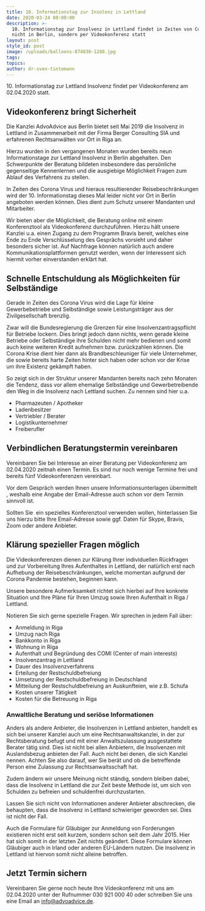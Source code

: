 ```yaml
---
title: 10. Informationstag zur Insolenz in Lettland
date: 2020-03-24 00:00:00
description: >-
  10. Informationstag zur Insolvenz in Lettland findet in Zeiten von Corona
  nicht in Berlin, sondern per Videokonferenz statt
layout: post
style_id: post
image: /uploads/balloons-874838-1280.jpg
tags:
topics:
author: dr-sven-tintemann
---
```


10\. Informationstag zur Lettland Insolvenz findet per Videokonferenz am 02.04.2020 statt.

## Videokonferenz bringt Sicherheit

Die Kanzlei AdvoAdvice aus Berlin bietet seit Mai 2019 die Insolvenz in Lettland in Zusammenarbeit mit der Firma Berger Consulting SIA und erfahrenen Rechtsanwälten vor Ort in Riga an.

Hierzu wurden in den vergangenen Monaten wurden bereits neun Informationstage zur Lettland Insolvenz in Berlin abgehalten. Den Schwerpunkte der Beratung bildeten insbesondere das persönliche gegenseitige Kennenlernen und die ausgiebige Möglichkeit Fragen zum Ablauf des Verfahrens zu stellen.

In Zeiten des Corona Virus und hieraus resultierender Reisebeschränkungen wird der 10. Informationstag dieses Mal leider nicht vor Ort in Berlin angeboten werden können. Dies dient zum Schutz unserer Mandanten und Mitarbeiter.&nbsp;

Wir bieten aber die Möglichkeit, die Beratung online mit einem Konferenztool als Videokonferenz durchzuführen. Hierzu hält unsere Kanzlei u.a. einen Zugang zu dem Programm Bravis bereit, welches eine Ende zu Ende Verschlüsselung des Gesprächs vorsieht und daher besonders sicher ist. Auf Nachfrage können natürlich auch andere Kommunikationsplattformen genutzt werden, wenn der Interessent sich hiermit vorher einverstanden erklärt hat.&nbsp;

## Schnelle Entschuldung als Möglichkeiten für Selbständige&nbsp;

Gerade in Zeiten des Corona Virus wird die Lage für kleine Gewerbebetriebe und Selbständige sowie Leistungsträger aus der Zivilgesellschaft brenzlig.&nbsp;

Zwar will die Bundesregierung die Grenzen für eine Insolvenzantragspflicht für Betriebe lockern. Dies bringt jedoch dann nichts, wenn gerade kleine Betriebe oder Selbständige ihre Schulden nicht mehr bedienen und somit auch keine weiteren Kredit aufnehmen bzw. zurückzahlen können. Die Corona Krise dient hier dann als Brandbeschleuniger für viele Unternehmer, die sowie bereits harte Zeiten hinter sich haben oder schon vor der Krise um ihre Existenz gekämpft haben.&nbsp;

So zeigt sich in der Struktur unserer Mandanten bereits nach zehn Monaten die Tendenz, dass vor allem ehemalige Selbständige und Gewerbetreibende den Weg in die Insolvenz nach Lettland suchen. Zu nennen sind hier u.a.

* Pharmazeuten / Apotheker
* Ladenbesitzer
* Vertriebler / Berater
* Logistikunternehmer
* Freiberufler

## Verbindlichen Beratungstermin vereinbaren

Vereinbaren Sie bei Interesse an einer Beratung per Videokonferenz am 02.04.2020 zeitnah einen Termin. Es sind nur noch wenige Termine frei und bereits fünf Videokonferenzen vereinbart.&nbsp;

Vor dem Gespräch werden Ihnen unsere Informationsunterlagen übermittelt , weshalb eine Angabe der Email-Adresse auch schon vor dem Termin sinnvoll ist.

Sollten Sie&nbsp; ein spezielles Konferenztool verwenden wollen, hinterlassen Sie uns hierzu bitte Ihre Email-Adresse sowie ggf. Daten für Skype, Bravis, Zoom oder andere Anbieter.

## Klärung spezieller Fragen möglich

Die Videokonferenzen dienen zur Klärung Ihrer individuellen Rückfragen und zur Vorbereitung Ihres Aufenthaltes in Lettland, der natürlich erst nach Aufhebung der Reisebeschränkungen, welche momentan aufgrund der Corona Pandemie bestehen, beginnen kann.&nbsp;

Unsere besondere Aufmerksamkeit richtet sich hierbei auf Ihre konkrete Situation und Ihre Pläne für Ihren Umzug sowie Ihren Aufenthalt in Riga / Lettland.

Notieren Sie sich gerne spezielle Fragen. Wir sprechen in jedem Fall über:

* Anmeldung in Riga
* Umzug nach Riga
* Bankkonto in Riga
* Wohnung in Riga
* Aufenthalt und Begründung des COMI (Center of main interests)
* Insolvenzantrag in Lettland
* Dauer des Insolvenzverfahrens
* Erteilung der Restschuldbefreiung
* Umsetzung der Restschuldbefreiung in Deutschland
* Mitteilung der Restschuldbefreiung an Auskunfteien, wie z.B. Schufa
* Kosten unserer Tätigkeit
* Kosten für die Betreuung in Riga

### Anwaltliche Beratung und seriöse Informationen

Anders als andere Anbieter, die Insolvenzen in Lettland anbieten, handelt es sich bei unserer Kanzlei auch um eine Rechtsanwaltskanzlei, in der zur Rechtsberatung befugt und mit einer Anwaltszulassung ausgestattete Berater tätig sind. Dies ist nicht bei allen Anbietern, die Insolvenzen mit Auslandsbezug anbieten der Fall. Auch nicht bei denen, die sich Kanzlei nennen. Achten Sie also darauf, wer Sie berät und ob die betreffende Person eine Zulassung zur Rechtsanwaltsschaft hat.&nbsp;

Zudem ändern wir unsere Meinung nicht ständig, sondern bleiben dabei, dass die Insolvenz in Lettland die zur Zeit beste Methode ist, um sich von Schulden zu befreien und schuldenfrei durchzustarten.&nbsp;

Lassen Sie sich nicht von Informationen anderer Anbieter abschrecken, die behaupten, dass die Insolvenz in Lettland schwieriger geworden sei. Dies ist nicht der Fall.

Auch die Formulare für Gläubiger zur Anmeldung von Forderungen existieren nicht erst seit kurzem, sondern schon seit dem Jahr 2015. Hier hat sich somit in der letzten Zeit nichts geändert. Diese Formulare können Gläubiger auch in Irland oder anderen EU-Ländern nutzen. Die Insolvenz in Lettland ist hiervon somit nicht alleine betroffen.&nbsp;

## Jetzt Termin sichern

Vereinbaren Sie gerne noch heute Ihre Videokonferenz mit uns am 02.04.2020 unter der Rufnummer 030 921 000 40 oder schreiben Sie uns eine Email an info@advoadvice.de.